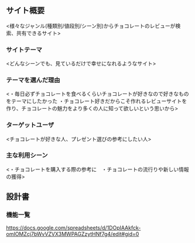 # <Bonheur Chocolat>

## サイト概要
<様々なジャンル(種類別/値段別/シーン別)からチョコレートのレビューが検索、共有できるサイト>

### サイトテーマ
<どんなシーンでも、見ているだけで幸せになれるようなサイト>


### テーマを選んだ理由
<・毎日必ずチョコレートを食べるくらいチョコレートが好きなので好きなものをテーマにしたかった
 ・チョコレート好きだからこそ作れるレビューサイトを作り、チョコレートの魅力をより多くの人に知って欲しいという思いから>

### ターゲットユーザ
<チョコレートが好きな人、プレゼント選びの参考にしたい人>

### 主な利用シーン
<・チョコレートを購入する際の参考に　・チョコレートの流行りや新しい情報の獲得>

## 設計書

### 機能一覧
<https://docs.google.com/spreadsheets/d/1DOpIAAkfck-omIOMZcj7bWvVZVX3MWPAGZzytHNf7g4/edit#gid=0>